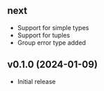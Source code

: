 ## next

- Support for simple types
- Support for tuples
- Group error type added

## v0.1.0 (2024-01-09)

- Initial release
